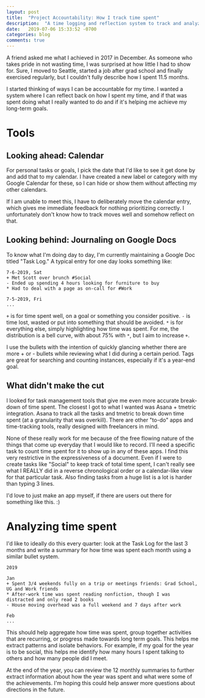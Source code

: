```yaml
---
layout: post
title:  "Project Accountability: How I track time spent"
description:  "A time logging and reflection system to track and analyze where time was spent and how to optimize it to achieve goals."
date:   2019-07-06 15:33:52 -0700
categories: blog
comments: true
---
```

A friend asked me what I achieved in 2017 in December. As someone who takes pride in not wasting time, I was surprised at how little I had to show for. Sure, I moved to Seattle, started a job after grad school and finally exercised regularly, but I couldn't fully describe how I spent 11.5 months.

I started thinking of ways I can be accountable for my time. I wanted a system where I can reflect back on how I spent my time, and if that was spent doing what I really wanted to do and if it's helping me achieve my long-term goals. 

# Tools

## Looking ahead: Calendar

For personal tasks or goals, I pick the date that I'd like to see it get done by and add that to my calendar. I have created a new label or category with my Google Calendar for these, so I can hide or show them without affecting my other calendars. 

If I am unable to meet this, I have to deliberately move the calendar entry, which gives me immediate feedback for nothing prioritizing correctly. I unfortunately don't know how to track moves well and somehow reflect on that.

## Looking behind: Journaling on Google Docs

To know what I'm doing day to day, I'm currently maintaining a Google Doc titled "Task Log." A typical entry for one day looks something like:

```
7-6-2019, Sat
+ Met Scott over brunch #Social
- Ended up spending 4 hours looking for furniture to buy
* Had to deal with a page as on-call for #Work

7-5-2019, Fri
...
```

`+` is for time spent well, on a goal or something you consider positive. `-` is time lost, wasted or put into something that should be avoided. `*` is for everything else, simply highlighting how time was spent. For me, the distribution is a bell curve, with about 75% with `*`, but I aim to increase `+`. 

I use the bullets with the intention of quickly glancing whether there are more + or - bullets while reviewing what I did during a certain period. Tags are great for searching and counting instances, especially if it's a year-end goal.

## What didn't make the cut

I looked for task management tools that give me even more accurate break-down of time spent. The closest I got to what I wanted was Asana + tmetric integration. Asana to track all the tasks and tmetric to break down time spent (at a granularity that was overkill). There are other "to-do" apps and time-tracking tools, really designed with freelancers in mind. 

None of these really work for me because of the free flowing nature of the things that come up everyday that I would like to record. I'll need a specific task to count time spent for it to show up in any of these apps. I find this very restrictive in the expressiveness of a document. Even if I were to create tasks like "Social" to keep track of total time spent, I can't really see what I REALLY did in a reverse chronological order or a calendar-like view for that particular task. Also finding tasks from a huge list is a lot is harder than typing 3 lines. 

I'd love to just make an app myself, if there are users out there for something like this. :) 

# Analyzing time spent

I'd like to ideally do this every quarter: look at the Task Log for the last 3 months and write a summary for how time was spent each month using a similar bullet system. 

```
2019

Jan
+ Spent 3/4 weekends fully on a trip or meetings friends: Grad School, UG and Work friends
* After-work time was spent reading nonfiction, though I was distracted and only read 2 books
- House moving overhead was a full weekend and 7 days after work

Feb
...
```

This should help aggregate how time was spent, group together activities that are recurring, or progress made towards long term goals. This helps me extract patterns and isolate behaviors. For example, if my goal for the year is to be social, this helps me identify how many hours I spent talking to others and how many people did I meet. 

At the end of the year, you can review the 12 monthly summaries to further extract information about how the year was spent and what were some of the achievements. I'm hoping this could help answer more questions about directions in the future.

